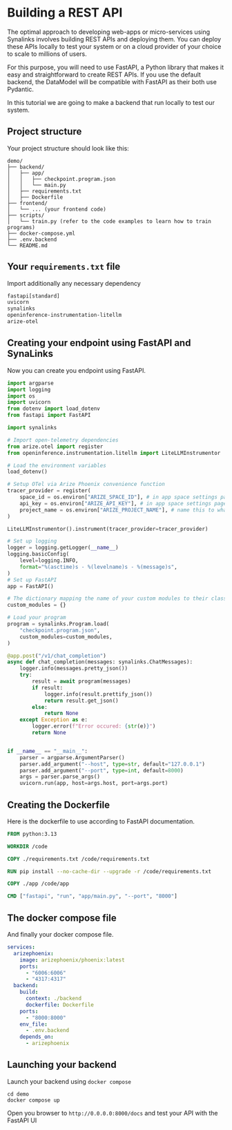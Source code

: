 # Building a REST API

The optimal approach to developing web-apps or micro-services using Synalinks involves building REST APIs and deploying them. You can deploy these APIs locally to test your system or on a cloud provider of your choice to scale to millions of users.

For this purpose, you will need to use FastAPI, a Python library that makes it easy and straightforward to create REST APIs. If you use the default backend, the DataModel will be compatible with FastAPI as their both use Pydantic.

In this tutorial we are going to make a backend that run locally to test our system.

## Project structure

Your project structure should look like this:

```shell
demo/
├── backend/
│   ├── app/
│   │   ├── checkpoint.program.json
│   │   └── main.py
│   ├── requirements.txt
│   ├── Dockerfile
├── frontend/
│   └── ... (your frontend code)
├── scripts/
│   └── train.py (refer to the code examples to learn how to train programs)
├── docker-compose.yml
├── .env.backend
└── README.md
```

## Your `requirements.txt` file

Import additionally any necessary dependency

```txt title="requirements.txt"
fastapi[standard]
uvicorn
synalinks
openinference-instrumentation-litellm
arize-otel
```

## Creating your endpoint using FastAPI and SynaLinks

Now you can create you endpoint using FastAPI.

```python title="main.py"
import argparse
import logging
import os
import uvicorn
from dotenv import load_dotenv
from fastapi import FastAPI

import synalinks

# Import open-telemetry dependencies
from arize.otel import register
from openinference.instrumentation.litellm import LiteLLMInstrumentor

# Load the environment variables
load_dotenv()

# Setup OTel via Arize Phoenix convenience function
tracer_provider = register(
    space_id = os.environ["ARIZE_SPACE_ID"], # in app space settings page
    api_key = os.environ["ARIZE_API_KEY"], # in app space settings page
    project_name = os.environ["ARIZE_PROJECT_NAME"], # name this to whatever you would like
)

LiteLLMInstrumentor().instrument(tracer_provider=tracer_provider)

# Set up logging
logger = logging.getLogger(__name__)
logging.basicConfig(
    level=logging.INFO,
    format="%(asctime)s - %(levelname)s - %(message)s",
)
# Set up FastAPI
app = FastAPI()

# The dictionary mapping the name of your custom modules to their class
custom_modules = {}

# Load your program
program = synalinks.Program.load(
    "checkpoint.program.json",
    custom_modules=custom_modules,
)

@app.post("/v1/chat_completion")
async def chat_completion(messages: synalinks.ChatMessages):
    logger.info(messages.pretty_json())
    try:
        result = await program(messages)
        if result:
            logger.info(result.prettify_json())
            return result.get_json()
        else:
            return None
    except Exception as e:
        logger.error(f"Error occured: {str(e)}")
        return None


if __name__ == "__main__":
    parser = argparse.ArgumentParser()
    parser.add_argument("--host", type=str, default="127.0.0.1")
    parser.add_argument("--port", type=int, default=8000)
    args = parser.parse_args()
    uvicorn.run(app, host=args.host, port=args.port)
```

## Creating the Dockerfile

Here is the dockerfile to use according to FastAPI documentation.

```Dockerfile title="Dockerfile"
FROM python:3.13

WORKDIR /code

COPY ./requirements.txt /code/requirements.txt

RUN pip install --no-cache-dir --upgrade -r /code/requirements.txt

COPY ./app /code/app

CMD ["fastapi", "run", "app/main.py", "--port", "8000"]
```

## The docker compose file

And finally your docker compose file.

```yml title="docker-compose.yml"
services:
  arizephoenix:
    image: arizephoenix/phoenix:latest
    ports:
      - "6006:6006"
      - "4317:4317"
  backend:
    build:
      context: ./backend
      dockerfile: Dockerfile
    ports:
      - "8000:8000"
    env_file:
      - .env.backend
    depends_on:
      - arizephoenix
```

## Launching your backend

Launch your backend using `docker compose`

```shell
cd demo
docker compose up
```

Open you browser to `http://0.0.0.0:8000/docs` and test your API with the FastAPI UI